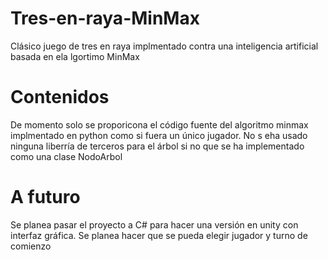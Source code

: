 # Tres-en-raya-MinMax
Clásico juego de tres en raya implmentado contra una inteligencia artificial basada en ela lgortimo MinMax
# Contenidos
De momento solo se proporicona el código fuente del algoritmo minmax implmentado en python como si fuera un único jugador.
No s eha usado ninguna liberría de terceros para el árbol si no que se ha implementado como una clase NodoArbol

# A futuro
Se planea pasar el proyecto a C# para hacer una versión en unity con interfaz gráfica.
Se planea hacer que se pueda elegir jugador y turno de comienzo
